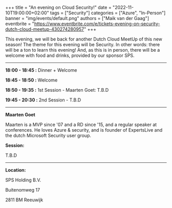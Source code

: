 +++
title = "An evening on Cloud Security!"
date = "2022-11-10T19:00:00+02:00"
tags = ["Security"]
categories = ["Azure", "In-Person"]
banner = "img/events/default.png"
authors = ["Maik van der Gaag"]
eventbrite = "https://www.eventbrite.com/e/tickets-evening-on-security-dutch-cloud-meetup-430274280957"
+++

This evening, we will be back for another Dutch Cloud MeetUp of this new season! The theme for this evening will be Security. In other words: there will be a ton to learn this evening! And, as this is in person, there will be a welcome with food and drinks, provided by our sponsor SPS.

---

**18:00 - 18:45 :** Dinner + Welcome

**18:45 - 18:50 :** Welcome

**18:50 - 19:35 :** 1st Session - Maarten Goet: T.B.D

**19:45 - 20:30 :** 2nd Session - T.B.D

---

**Maarten Goet**

Maarten is a MVP since '07 and a RD since '15, and a regular speaker at conferences. He loves Azure & security, and is founder of ExpertsLive and the dutch Microsoft Security user group.

**Session:**

T.B.D

---

**Location:**

SPS Holding B.V.

Buitenomweg 17

2811 BM Reeuwijk
